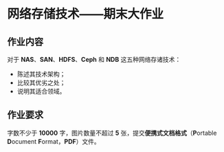 # 网络存储技术——期末大作业

## 作业内容

对于 **NAS**、**SAN**、**HDFS**、**Ceph** 和 **NDB** 这五种网络存诸技术：

- 陈述其技术架构；
- 比较其优劣之处；
- 说明其适合领域。

## 作业要求

字数不少于 **10000** 字，图片数量不超过 **5** 张，提交**便携式文档格式**（**P**ortable **D**ocument **F**ormat，**PDF**）文件。
